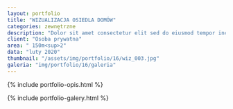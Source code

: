 ```yaml
---
layout: portfolio
title: "WIZUALIZACJA OSIEDLA DOMÓW"
categories: zewnętrzne
description: "Dolor sit amet consectetur elit sed do eiusmod tempor incididunt labore et dolore magna aliqua enim minim veniam quis nostrud exercitation ullamco laboris nisi aliquip commodo consequat.duis aute irure sint occae cat cupidatat non proident sunt in culpa qui officia deserunt mollit anim id est laborum. Sed perspiciatis unde omnis iste natus error sit voluptatem."
client: "Osoba prywatna"
area: " 150m<sup>2"
data: "luty 2020"
thumbnail: "/assets/img/portfolio/16/wiz_003.jpg"
galeria: "img/portfolio/16/galeria"
---
```

{% include portfolio-opis.html %}

{% include portfolio-galery.html %}
